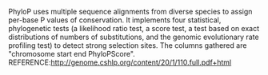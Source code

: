 PhyloP uses multiple sequence alignments from diverse species to assign per-base P values of conservation. It implements four statistical, phylogenetic tests (a likelihood ratio test, a score test, a test based on exact distributions of numbers of substitutions, and the genomic evolutionary rate profiling test) to detect strong selection sites. The columns gathered are "chromosome  start  end  PhyloPScore".  
REFERENCE:http://genome.cshlp.org/content/20/1/110.full.pdf+html 
